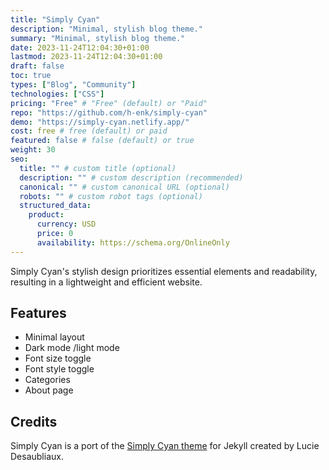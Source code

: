 ```yaml
---
title: "Simply Cyan"
description: "Minimal, stylish blog theme."
summary: "Minimal, stylish blog theme."
date: 2023-11-24T12:04:30+01:00
lastmod: 2023-11-24T12:04:30+01:00
draft: false
toc: true
types: ["Blog", "Community"]
technologies: ["CSS"]
pricing: "Free" # "Free" (default) or "Paid"
repo: "https://github.com/h-enk/simply-cyan"
demo: "https://simply-cyan.netlify.app/"
cost: free # free (default) or paid
featured: false # false (default) or true
weight: 30
seo:
  title: "" # custom title (optional)
  description: "" # custom description (recommended)
  canonical: "" # custom canonical URL (optional)
  robots: "" # custom robot tags (optional)
  structured_data:
    product:
      currency: USD
      price: 0
      availability: https://schema.org/OnlineOnly
---
```


Simply Cyan's stylish design prioritizes essential elements and readability, resulting in a lightweight and efficient website.

## Features

- Minimal layout
- Dark mode /light mode
- Font size toggle
- Font style toggle
- Categories
- About page

## Credits

Simply Cyan is a port of the [Simply Cyan theme](https://github.com/PQuod/simply-cyan-theme) for Jekyll created by Lucie Desaubliaux.
